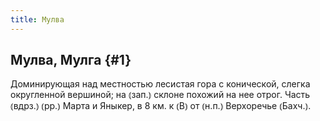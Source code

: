 ```yaml
---
title: Мулва
---
```

## Мулва, Мулга {#1}

Доминирующая над местностью лесистая гора с конической, слегка округленной вершиной; на ⦅зап.⦆ склоне похожий на нее отрог. Часть ⦅вдрз.⦆ ⦅рр.⦆ Марта и Яныкер, в 8 км. к ⦅В⦆ от ⦅н.п.⦆ Верхоречье ⦅Бахч.⦆.
